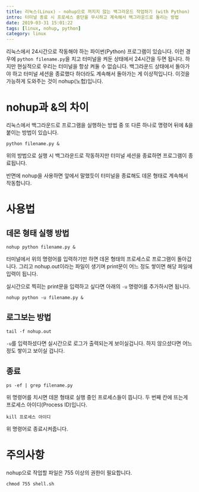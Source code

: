 ```yaml
---
title: 리눅스(Linux) - nohup으로 꺼지지 않는 백그라운드 작업하기 (with Python)
intro: 터미널 종료 시 프로세스 중단을 무시하고 계속해서 백그라운드로 돌리는 방법
date: 2019-03-31 15:01:22
tags: [linux, nohup, python]
category: linux
---
```

리눅스에서 24시간으로 작동해야 하는 파이썬(Python) 프로그램이 있습니다. 이런 경우에 `python filename.py`을 치고 터미널을 켜둔 상태에서 24시간을 두면 됩니다. 하지만 현실적으로 우리는 터미널을 항상 켜둘 수 없습니다. 백그라운드 상태에서 돌아가야 하고 터미널 세션을 종료했다 하더라도 계속해서 돌아가는 게 이상적입니다. 이것을 가능하게 도와주는 것이 nohup(노헙)입니다.

# nohup과 &의 차이

리눅스에서 백그라운드로 프로그램을 실행하는 방법 중 또 다른 하나로 명령어 뒤에 &을 붙이는 방법이 있습니다.

```terminal
python filename.py &
```

위의 방법으로 실행 시 백그라운드로 작동하지만 터미널 세션을 종료하면 프로그램이 종료됩니다.

반면에 nohup을 사용하면 앞에서 말했듯이 터미널을 종료해도 데몬 형태로 계속해서 작동합니다.

# 사용법

## 데몬 형태 실행 방법

```terminal
nohup python filename.py &
```

터미널에서 위의 명령어를 입력하기만 하면 데몬 형태의 프로세스로 프로그램이 돌아갑니다. 그리고 nohup.out이라는 파일이 생기며 print문이 어느 정도 쌓이면 해당 파일에 입력이 됩니다.

실시간으로 찍히는 print문을 입력하고 싶다면 아래의 `-u` 명령어를 추가하시면 됩니다.

```terminal
nohup python -u filename.py &
```

## 로그보는 방법

```terminal
tail -f nohup.out
```

`-u`를 입력하셨다면 실시간으로 로그가 출력되는게 보이실겁니다. 하지 않으셨다면 어느 정도 쌓이고 보이실 겁니다.

## 종료

```terminal
ps -ef | grep filename.py
```

위 명령어를 치시면 데몬 형태로 실행 중인 프로세스들이 뜹니다. 두 번째 칸에 뜨는게 프로세스 아이디(Process ID)입니다.

```terminal
kill 프로세스 아이디
```

위 명령어로 종료시켜줍니다.

# 주의사항

nohup으로 작업할 파일은 755 이상의 권한이 필요합니다.

```terminal
chmod 755 shell.sh
```
